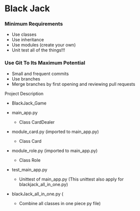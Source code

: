 # Black Jack

### Minimum Requirements

* Use classes
* Use inheritance 
* Use modules (create your own)
* Unit test all of the things!!!


### Use Git To Its Maximum Potential

* Small and frequent commits
* Use branches
* Merge branches by first opening and reviewing pull requests

Project Description

- BlackJack_Game

- main_app.py
    - Class CardDealer
- module_card.py (imported to main_app.py)
    - Class Card
- module_role.py (imported to main_app.py)
    - Class Role

- test_main_app.py
    - Unittest of main_app.py (This unittest also apply for blackjack_all_in_one.py)

- blackJack_all_in_one.py (
    - Combine all classes in one piece py file)

